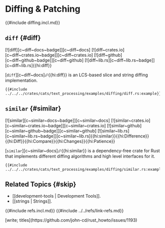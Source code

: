 # Diffing & Patching

{{#include diffing.incl.md}}

## `diff` {#diff}

[![diff][c~diff~docs~badge]][c~diff~docs] [![diff~crates.io][c~diff~crates.io~badge]][c~diff~crates.io] [![diff~github][c~diff~github~badge]][c~diff~github] [![diff~lib.rs][c~diff~lib.rs~badge]][c~diff~lib.rs]{{hi:diff}}

[`diff`][c~diff~docs]⮳{{hi:diff}} is an LCS-based slice and string diffing implementation.

```rust,editable
{{#include ../../../crates/cats/text_processing/examples/diffing/diff.rs:example}}
```

## `similar` {#similar}

[![similar][c~similar~docs~badge]][c~similar~docs] [![similar~crates.io][c~similar~crates.io~badge]][c~similar~crates.io] [![similar~github][c~similar~github~badge]][c~similar~github] [![similar~lib.rs][c~similar~lib.rs~badge]][c~similar~lib.rs]{{hi:similar}}{{hi:Difference}}{{hi:Diff}}{{hi:Compare}}{{hi:Changes}}{{hi:Patience}}

[`similar`][c~similar~docs]⮳{{hi:similar}} is a dependency-free crate for Rust that implements different diffing algorithms and high level interfaces for it.

```rust,editable
{{#include ../../../crates/cats/text_processing/examples/diffing/similar.rs:example}}
```

## Related Topics {#skip}

- [[development-tools | Development Tools]].
- [[strings | Strings]].

{{#include refs.incl.md}}
{{#include ../../refs/link-refs.md}}

<div class="hidden">
[write; titles](https://github.com/john-cd/rust_howto/issues/1193)
</div>
